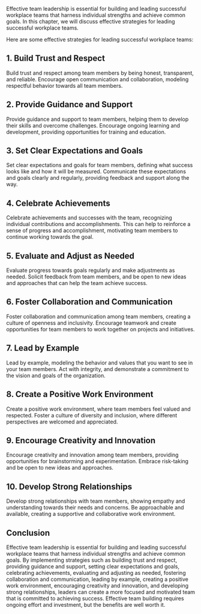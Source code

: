 
Effective team leadership is essential for building and leading successful workplace teams that harness individual strengths and achieve common goals. In this chapter, we will discuss effective strategies for leading successful workplace teams.

Here are some effective strategies for leading successful workplace teams:

## 1. Build Trust and Respect

Build trust and respect among team members by being honest, transparent, and reliable. Encourage open communication and collaboration, modeling respectful behavior towards all team members.

## 2. Provide Guidance and Support

Provide guidance and support to team members, helping them to develop their skills and overcome challenges. Encourage ongoing learning and development, providing opportunities for training and education.

## 3. Set Clear Expectations and Goals

Set clear expectations and goals for team members, defining what success looks like and how it will be measured. Communicate these expectations and goals clearly and regularly, providing feedback and support along the way.

## 4. Celebrate Achievements

Celebrate achievements and successes with the team, recognizing individual contributions and accomplishments. This can help to reinforce a sense of progress and accomplishment, motivating team members to continue working towards the goal.

## 5. Evaluate and Adjust as Needed

Evaluate progress towards goals regularly and make adjustments as needed. Solicit feedback from team members, and be open to new ideas and approaches that can help the team achieve success.

## 6. Foster Collaboration and Communication

Foster collaboration and communication among team members, creating a culture of openness and inclusivity. Encourage teamwork and create opportunities for team members to work together on projects and initiatives.

## 7. Lead by Example

Lead by example, modeling the behavior and values that you want to see in your team members. Act with integrity, and demonstrate a commitment to the vision and goals of the organization.

## 8. Create a Positive Work Environment

Create a positive work environment, where team members feel valued and respected. Foster a culture of diversity and inclusion, where different perspectives are welcomed and appreciated.

## 9. Encourage Creativity and Innovation

Encourage creativity and innovation among team members, providing opportunities for brainstorming and experimentation. Embrace risk-taking and be open to new ideas and approaches.

## 10. Develop Strong Relationships

Develop strong relationships with team members, showing empathy and understanding towards their needs and concerns. Be approachable and available, creating a supportive and collaborative work environment.

Conclusion
----------

Effective team leadership is essential for building and leading successful workplace teams that harness individual strengths and achieve common goals. By implementing strategies such as building trust and respect, providing guidance and support, setting clear expectations and goals, celebrating achievements, evaluating and adjusting as needed, fostering collaboration and communication, leading by example, creating a positive work environment, encouraging creativity and innovation, and developing strong relationships, leaders can create a more focused and motivated team that is committed to achieving success. Effective team building requires ongoing effort and investment, but the benefits are well worth it.
